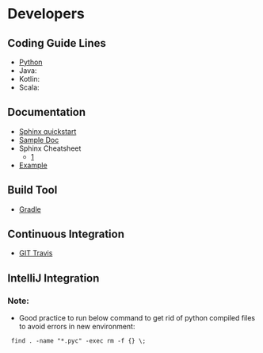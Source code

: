 # Developers

## Coding Guide Lines
- [Python](https://www.python.org/dev/peps/pep-0008/)
- Java: 
- Kotlin:
- Scala:

## Documentation
- [Sphinx quickstart](http://www.sphinx-doc.org/en/master/usage/quickstart.html)
- [Sample Doc](https://matplotlib.org/sampledoc/index.html)
- Sphinx Cheatsheet
    - [1](http://openalea.gforge.inria.fr/doc/openalea/doc/_build/html/source/sphinx/rest_syntax.html)
- [Example](http://www.sphinx-doc.org/en/master/examples.html)

## Build Tool
- [Gradle](https://gradle.org/)

## Continuous Integration
- [GIT Travis](https://travis-ci.org/)

## IntelliJ Integration

### Note:
- Good practice to run below command to get rid of python compiled 
files to avoid errors in new environment:

```
 find . -name "*.pyc" -exec rm -f {} \;
 ```
